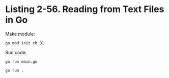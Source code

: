 # Listing 2-56. Reading from Text Files in Go
Make module:

```
go mod init ch_01 
```

Run code:

```
go run main.go
```

```
go run .
```